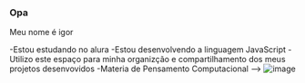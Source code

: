 ### Opa 
Meu nome é igor 

-Estou estudando no alura
-Estou desenvolvendo a linguagem JavaScript
-Utilizo este espaço para minha organizção e compartilhamento dos meus projetos desenvovidos
-Materia de Pensamento Computacional
-->
![image](https://github.com/IgorDrip/IgorDrip/assets/140811122/52e36058-0bf5-4b69-adbc-1f4135a5c3c9)

